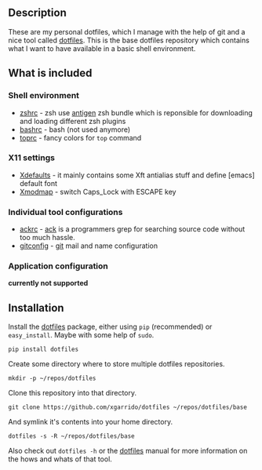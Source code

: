 ## Description
These are my personal dotfiles, which I manage with the help of git
and a nice tool called [dotfiles].  This is the base dotfiles
repository  which contains what I want to have available in a basic
shell environment.

## What is included

### Shell environment
 * [zshrc] - zsh use [antigen] zsh bundle which is reponsible for
   downloading and loading different zsh plugins
 * [bashrc] - bash (not used anymore)
 * [toprc] - fancy colors for ```top``` command

### X11 settings
 * [Xdefaults] - it mainly contains some Xft antialias stuff and
 define [emacs] default font
 * [Xmodmap] - switch Caps_Lock with ESCAPE key

### Individual tool configurations
 * [ackrc] - [ack] is a programmers grep for searching source code
   without too much hassle.
 * [gitconfig] - [git] mail and name configuration

### Application configuration

**currently not supported**

[zshrc]:   https://github.com/xgarrido/dotfiles/blob/master/zshrc  "zshrc"
[antigen]: https://github.com/zsh-users/antigen                    "antigen"
[bashrc]:  https://github.com/xgarrido/dotfiles/blob/master/bashrc "bashrc"
[toprc]:   https://github.com/xgarrido/dotfiles/blob/master/toprc  "toprc"

[Xdefaults]: https://github.com/xgarrido/dotfiles/blob/master/Xdefaults "Xdefaults"
[Xmodmap]:   https://github.com/xgarrido/dotfiles/blob/master/Xmodmap   "Xmodmap"

[ackrc]:     https://github.com/xgarrido/dotfiles/blob/master/.ackrc    "ackrc"
[ack]:       http://betterthangrep.com/                                 "Ack"
[gitconfig]: https://github.com/xgarrido/dotfiles/blob/master/gitconfig "gitconfig"
[git]:       http://git-scm.com/                                        "git"

## Installation

Install the [dotfiles] package, either using `pip` (recommended) or
`easy_install`. Maybe with some help of `sudo`.

    pip install dotfiles

Create some directory where to store multiple dotfiles repositories.

    mkdir -p ~/repos/dotfiles

Clone this repository into that directory.

    git clone https://github.com/xgarrido/dotfiles ~/repos/dotfiles/base

And symlink it's contents into your home directory.

    dotfiles -s -R ~/repos/dotfiles/base

Also check out `dotfiles -h` or the [dotfiles]
manual for more information on the hows and whats of that tool.

[dotfiles]: https://github.com/jbernard/dotfiles "dotfiles"

